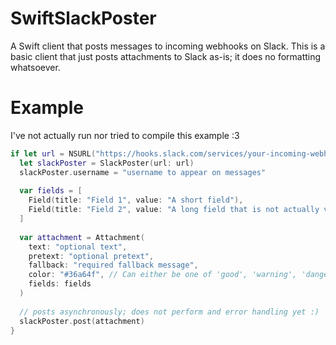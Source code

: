 # SwiftSlackPoster
A Swift client that posts messages to incoming webhooks on Slack.
This is a basic client that just posts attachments to Slack as-is; it does no formatting whatsoever.

# Example
I've not actually run nor tried to compile this example :3

```swift
if let url = NSURL("https://hooks.slack.com/services/your-incoming-webhook-url-goes-here") {
  let slackPoster = SlackPoster(url: url)
  slackPoster.username = "username to appear on messages"
  
  var fields = [
    Field(title: "Field 1", value: "A short field"),
    Field(title: "Field 2", value: "A long field that is not actually very long", short: false)
  ]
  
  var attachment = Attachment(
    text: "optional text",
    pretext: "optional pretext",
    fallback: "required fallback message",
    color: "#36a64f", // Can either be one of 'good', 'warning', 'danger', or any hex color code
    fields: fields
  )
  
  // posts asynchronously; does not perform and error handling yet :)
  slackPoster.post(attachment)
}
```
